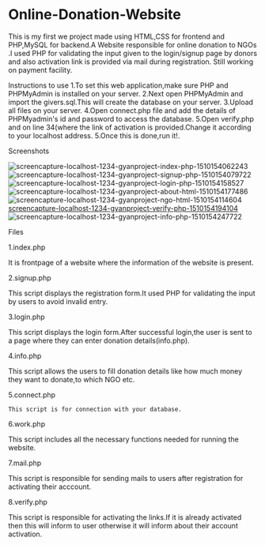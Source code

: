 # Online-Donation-Website
This is my first we project made using HTML,CSS for frontend and PHP,MySQL for backend.A Website responsible for online
donation to NGOs .I used PHP for validating the input given to the login/signup page by donors and also activation link is 
provided via mail during registration. Still working on payment facility.

Instructions to use
1.To set this web application,make sure PHP and PHPMyAdmin is installed on your server.
2.Next open PHPMyAdmin and import the givers.sql.This will create the database on your server.
3.Upload all files on your server.
4.Open connect.php file and add the details of PHPMyadmin's id and password to access the database.
5.Open verify.php and on line 34(where the link of activation is provided.Change it according to your localhost address.
5.Once this is done,run it!.

Screenshots

![screencapture-localhost-1234-gyanproject-index-php-1510154062243](https://user-images.githubusercontent.com/32920850/32556804-67126b7e-c4c6-11e7-9725-356143628386.png)
![screencapture-localhost-1234-gyanproject-signup-php-1510154079722](https://user-images.githubusercontent.com/32920850/32556900-afa28428-c4c6-11e7-8678-b8b7093f0688.png)
![screencapture-localhost-1234-gyanproject-login-php-1510154158527](https://user-images.githubusercontent.com/32920850/32556866-94abc31e-c4c6-11e7-815d-19ab79a54647.png)
![screencapture-localhost-1234-gyanproject-about-html-1510154177486](https://user-images.githubusercontent.com/32920850/32556908-b8c31f9a-c4c6-11e7-8c5d-0c0864117650.png)
![screencapture-localhost-1234-gyanproject-ngo-html-1510154114604](https://user-images.githubusercontent.com/32920850/32556957-dd931d98-c4c6-11e7-9215-76572c0dfa07.png)
[screencapture-localhost-1234-gyanproject-verify-php-1510154194104](https://user-images.githubusercontent.com/32920850/32557016-fe8c9704-c4c6-11e7-8b56-85a640f7c637.png)
![screencapture-localhost-1234-gyanproject-info-php-1510154247722](https://user-images.githubusercontent.com/32920850/32557046-0dc445aa-c4c7-11e7-90f2-f1c4ff5f32e1.png)

Files

1.index.php
  
  It is frontpage of a website where the information of the website is present.

2.signup.php

  This script displays the registration form.It used PHP for validating the input  by users to avoid invalid entry.

3.login.php

  This script displays the login form.After successful login,the user is sent to a page where they can enter donation details(info.php).

4.info.php 
   
  This script allows the users to fill donation details like how much money they want to donate,to which NGO etc.
 
5.connect.php
  
    This script is for connection with your database.

6.work.php
  
  This script includes all the necessary functions needed for running the website. 
   
7.mail.php 
   
   This script is responsible for sending mails to users after registration for activating their acccount.

8.verify.php
  
   This script is responsible for activating the links.If it is already activated then this will inform to user otherwise it will inform    about their account activation.
   

